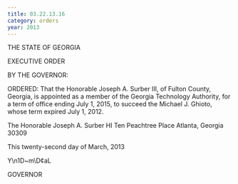 ```yaml
---
title: 03.22.13.16
category: orders
year: 2013
---
```

 

THE STATE OF GEORGIA

EXECUTIVE ORDER

BY THE GOVERNOR:

ORDERED: That the Honorable Joseph A. Surber III, of Fulton County,
Georgia, is appointed as a member of the Georgia Technology
Authority, for a term of office ending July 1, 2015, to succeed the
Michael J. Ghioto, whose term expired July 1, 2012.

The Honorable Joseph A. Surber HI
Ten Peachtree Place
Atlanta, Georgia 30309

This twenty-second day of March, 2013

Y\n1D~m\D¢aL

GOVERNOR

